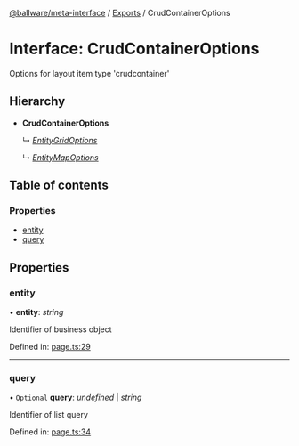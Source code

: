 [@ballware/meta-interface](../README.md) / [Exports](../modules.md) / CrudContainerOptions

# Interface: CrudContainerOptions

Options for layout item type 'crudcontainer'

## Hierarchy

* **CrudContainerOptions**

  ↳ [*EntityGridOptions*](entitygridoptions.md)

  ↳ [*EntityMapOptions*](entitymapoptions.md)

## Table of contents

### Properties

- [entity](crudcontaineroptions.md#entity)
- [query](crudcontaineroptions.md#query)

## Properties

### entity

• **entity**: *string*

Identifier of business object

Defined in: [page.ts:29](https://github.com/frankball/ballware-meta-interface/blob/08dd5e4/src/page.ts#L29)

___

### query

• `Optional` **query**: *undefined* \| *string*

Identifier of list query

Defined in: [page.ts:34](https://github.com/frankball/ballware-meta-interface/blob/08dd5e4/src/page.ts#L34)
